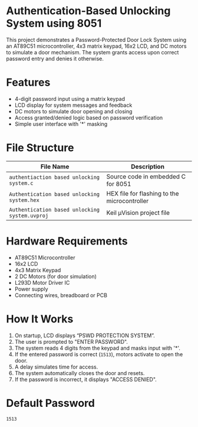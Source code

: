#  Authentication-Based Unlocking System using 8051

This project demonstrates a Password-Protected Door Lock System using an AT89C51 microcontroller, 4x3 matrix keypad, 16x2 LCD, and DC motors to simulate a door mechanism. The system grants access upon correct password entry and denies it otherwise.

# Features

- 4-digit password input using a matrix keypad
- LCD display for system messages and feedback
- DC motors to simulate door opening and closing
- Access granted/denied logic based on password verification
- Simple user interface with '*' masking

# File Structure

| File Name                                      | Description                               |
|-----------------------------------------------|-------------------------------------------|
| `authentiaction based unlocking system.c`      | Source code in embedded C for 8051        |
| `Authentication based unlocking system.hex`    | HEX file for flashing to the microcontroller |
| `Authentication based unlocking system.uvproj` | Keil µVision project file                 |

# Hardware Requirements

- AT89C51 Microcontroller
- 16x2 LCD
- 4x3 Matrix Keypad
- 2 DC Motors (for door simulation)
- L293D Motor Driver IC
- Power supply
- Connecting wires, breadboard or PCB

# How It Works

1. On startup, LCD displays “PSWD PROTECTION SYSTEM”.
2. The user is prompted to "ENTER PASSWORD".
3. The system reads 4 digits from the keypad and masks input with '*'.
4. If the entered password is correct (`1513`), motors activate to open the door.
5. A delay simulates time for access.
6. The system automatically closes the door and resets.
7. If the password is incorrect, it displays "ACCESS DENIED".

# Default Password

```text
1513

